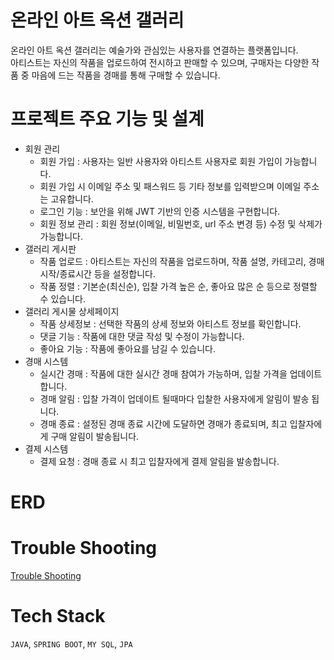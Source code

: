 # 온라인 아트 옥션 갤러리

온라인 아트 옥션 갤러리는 예술가와 관심있는 사용자를 연결하는 플랫폼입니다. <br> 
아티스트는 자신의 작품을 업로드하여 전시하고 판매할 수 있으며, 구매자는 다양한 작품 중 마음에 드는 작품을 경매를 통해 구매할 수 있습니다.

# 프로젝트 주요 기능 및 설계
- 회원 관리
  - 회원 가입 : 사용자는 일반 사용자와 아티스트 사용자로 회원 가입이 가능합니다.
  - 회원 가입 시 이메일 주소 및 패스워드 등 기타 정보를 입력받으며 이메일 주소는 고유합니다.
  - 로그인 기능 : 보안을 위해 JWT 기반의 인증 시스템을 구현합니다.
  - 회원 정보 관리 : 회원 정보(이메일, 비밀번호, url 주소 변경 등) 수정 및 삭제가 가능합니다.
- 갤러리 게시판
  - 작품 업로드 : 아티스트는 자신의 작품을 업로드하며, 작품 설명, 카테고리, 경매시작/종료시간 등을 설정합니다.
  - 작품 정렬 : 기본순(최신순), 입찰 가격 높은 순, 좋아요 많은 순 등으로 정렬할 수 있습니다.
- 갤러리 게시물 상세페이지
  - 작품 상세정보 : 선택한 작품의 상세 정보와 아티스트 정보를 확인합니다.
  - 댓글 기능 : 작품에 대한 댓글 작성 및 수정이 가능합니다.
  - 좋아요 기능 : 작품에 좋아요를 남길 수 있습니다.
- 경매 시스템
  - 실시간 경매 : 작품에 대한 실시간 경매 참여가 가능하며, 입찰 가격을 업데이트 합니다.
  - 경매 알림 : 입찰 가격이 업데이트 될때마다 입찰한 사용자에게 알림이 발송 됩니다.
  - 경매 종료 : 설정된 경매 종료 시간에 도달하면 경매가 종료되며, 최고 입찰자에게 구매 알림이 발송됩니다.
- 결제 시스템
  - 결제 요청 : 경매 종료 시 최고 입찰자에게 결제 알림을 발송합니다.

# ERD

# Trouble Shooting
[Trouble Shooting](https://github.com/wooooozin/GalleryAuctionDemo/blob/main/doc/TROUBLE_SHOOTING.md)

# Tech Stack
`JAVA`, `SPRING BOOT`, `MY SQL`, `JPA`